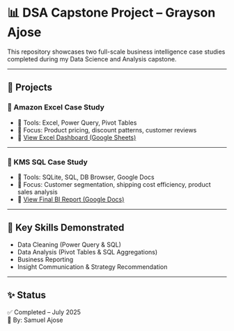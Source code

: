 # 📊 DSA Capstone Project – Grayson Ajose

This repository showcases two full-scale business intelligence case studies completed during my Data Science and Analysis capstone.

---

## 📁 Projects

### 🔹 Amazon Excel Case Study

- 📌 Tools: Excel, Power Query, Pivot Tables  
- 🧠 Focus: Product pricing, discount patterns, customer reviews  
- 📎 [View Excel Dashboard (Google Sheets)](https://docs.google.com/spreadsheets/d/1FfHL0AnpDuKrBhoGWzOPZJ2Yt_Jwk32ZC1SzaSscZYI/edit?usp=drivesdk)

---

### 🔹 KMS SQL Case Study

- 📌 Tools: SQLite, SQL, DB Browser, Google Docs  
- 🧠 Focus: Customer segmentation, shipping cost efficiency, product sales analysis  
- 📎 [View Final BI Report (Google Docs)](https://docs.google.com/document/d/1Kz9A8cjxocLRKJwb_d7X7h6wWT_JwHFzxF80pmkGbAk/edit?usp=drivesdk)

---

## 🧠 Key Skills Demonstrated

- Data Cleaning (Power Query & SQL)  
- Data Analysis (Pivot Tables & SQL Aggregations)  
- Business Reporting  
- Insight Communication & Strategy Recommendation  

---

## ✨ Status

✅ Completed – July 2025  
👤 By: Samuel Ajose
